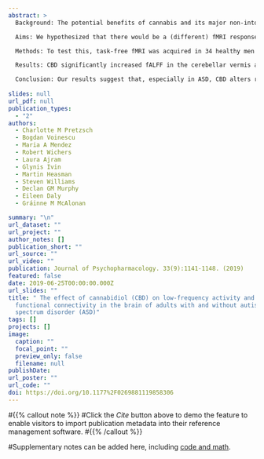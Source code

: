 ```yaml
---
abstract: >
  Background: The potential benefits of cannabis and its major non-intoxicating component cannabidiol (CBD) are attracting attention, including as a potential treatment in neurodevelopmental disorders such as autism spectrum disorder (ASD). However, the neural action of CBD, and its relevance to ASD, remains unclear. We and others have previously shown that response to drug challenge can be measured using functional magnetic resonance imaging (fMRI), but that pharmacological responsivity is atypical in ASD.

  Aims: We hypothesized that there would be a (different) fMRI response to CBD in ASD.

  Methods: To test this, task-free fMRI was acquired in 34 healthy men (half with ASD) following oral administration of 600 mg CBD or matched placebo (random order; double-blind administration). The ‘fractional amplitude of low-frequency fluctuations’ (fALFF) was measured across the whole brain, and, where CBD significantly altered fALFF, we tested if functional connectivity (FC) of those regions was also affected by CBD.

  Results: CBD significantly increased fALFF in the cerebellar vermis and the right fusiform gyrus. However, post-hoc within-group analyses revealed that this effect was primarily driven by the ASD group, with no significant change in controls. Within the ASD group only, CBD also significantly altered vermal FC with several of its subcortical (striatal) and cortical targets, but did not affect fusiform FC with other regions in either group.

  Conclusion: Our results suggest that, especially in ASD, CBD alters regional fALFF and FC in/between regions consistently implicated in ASD. Future studies should examine if this affects the complex behaviours these regions modulate.
  
slides: null
url_pdf: null
publication_types:
  - "2"
authors:
  - Charlotte M Pretzsch
  - Bogdan Voinescu
  - Maria A Mendez
  - Robert Wichers
  - Laura Ajram
  - Glynis Ivin
  - Martin Heasman
  - Steven Williams
  - Declan GM Murphy
  - Eileen Daly
  - Gráinne M McAlonan

summary: "\n"
url_dataset: ""
url_project: ""
author_notes: []
publication_short: ""
url_source: ""
url_video: ""
publication: Journal of Psychopharmacology. 33(9):1141-1148. (2019)
featured: false
date: 2019-06-25T00:00:00.000Z
url_slides: ""
title: " The effect of cannabidiol (CBD) on low-frequency activity and
  functional connectivity in the brain of adults with and without autism
  spectrum disorder (ASD)"
tags: []
projects: []
image:
  caption: ""
  focal_point: ""
  preview_only: false
  filename: null
publishDate: 
url_poster: ""
url_code: ""
doi: https://doi.org/10.1177%2F0269881119858306
---
```


#{{% callout note %}}
#Click the _Cite_ button above to demo the feature to enable visitors to import publication metadata into their reference management software.
#{{% /callout %}}

#Supplementary notes can be added here, including [code and math](https://wowchemy.com/docs/content/writing-markdown-latex/).
